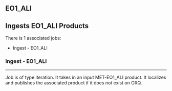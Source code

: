 ## EO1_ALI
Ingests EO1_ALI Products
----
There is 1 associated jobs:
- Ingest - EO1_ALI

### Ingest - EO1_ALI
-----
Job is of type iteration. It takes in an input MET-EO1_ALI product. It localizes and publishes the associated product if it does not exist on GRQ.

